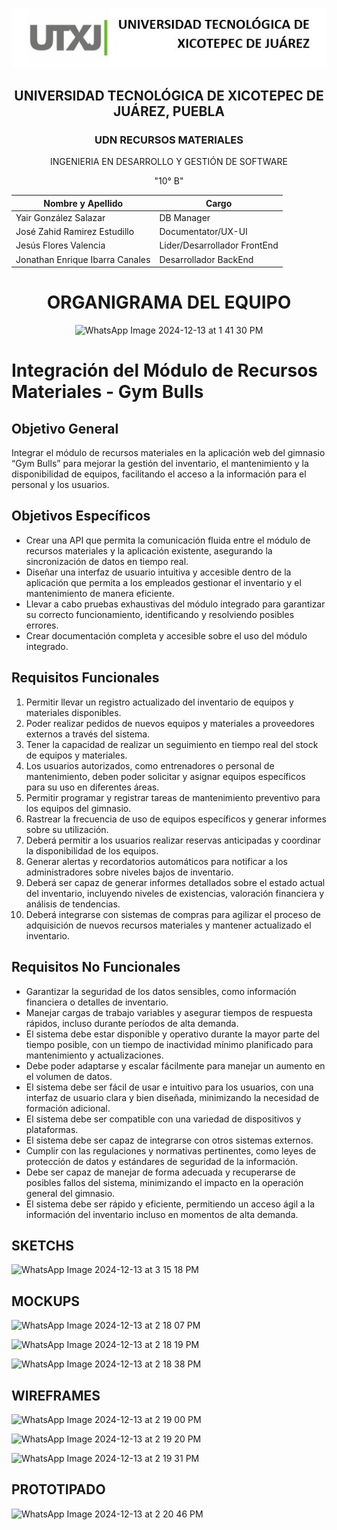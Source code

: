 <p align="center">
  <img src="https://github.com/Hugosago/P.F/blob/yair/Documentacion/Logo.jpg" alt="Imagen Logo">
</p>
<div align="center">

## UNIVERSIDAD TECNOLÓGICA DE XICOTEPEC DE JUÁREZ, PUEBLA
### UDN RECURSOS MATERIALES
INGENIERIA EN DESARROLLO Y GESTIÓN DE SOFTWARE 

"10° B"

| Nombre y Apellido           | Cargo                            |
| --------------------------- | -------------------------------- |
| Yair González Salazar | DB Manager |
| José Zahid Ramirez Estudillo | Documentator/UX-UI |
| Jesús Flores Valencia | Lider/Desarrollador FrontEnd |
| Jonathan Enrique Ibarra Canales | Desarrollador BackEnd |

# ORGANIGRAMA DEL EQUIPO
![WhatsApp Image 2024-12-13 at 1 41 30 PM](https://github.com/user-attachments/assets/5ec90a32-3b7b-494f-b4a6-3f4f0c321091)

</div>

# Integración del Módulo de Recursos Materiales - Gym Bulls

## Objetivo General

Integrar el módulo de recursos materiales en la aplicación web del gimnasio “Gym Bulls” para mejorar la gestión del inventario, el mantenimiento y la disponibilidad de equipos, facilitando el acceso a la información para el personal y los usuarios.

## Objetivos Específicos

- Crear una API que permita la comunicación fluida entre el módulo de recursos materiales y la aplicación existente, asegurando la sincronización de datos en tiempo real.
- Diseñar una interfaz de usuario intuitiva y accesible dentro de la aplicación que permita a los empleados gestionar el inventario y el mantenimiento de manera eficiente.
- Llevar a cabo pruebas exhaustivas del módulo integrado para garantizar su correcto funcionamiento, identificando y resolviendo posibles errores.
- Crear documentación completa y accesible sobre el uso del módulo integrado.

## Requisitos Funcionales

1. Permitir llevar un registro actualizado del inventario de equipos y materiales disponibles.
2. Poder realizar pedidos de nuevos equipos y materiales a proveedores externos a través del sistema.
3. Tener la capacidad de realizar un seguimiento en tiempo real del stock de equipos y materiales.
4. Los usuarios autorizados, como entrenadores o personal de mantenimiento, deben poder solicitar y asignar equipos específicos para su uso en diferentes áreas.
5. Permitir programar y registrar tareas de mantenimiento preventivo para los equipos del gimnasio.
6. Rastrear la frecuencia de uso de equipos específicos y generar informes sobre su utilización.
7. Deberá permitir a los usuarios realizar reservas anticipadas y coordinar la disponibilidad de los equipos.
8. Generar alertas y recordatorios automáticos para notificar a los administradores sobre niveles bajos de inventario.
9. Deberá ser capaz de generar informes detallados sobre el estado actual del inventario, incluyendo niveles de existencias, valoración financiera y análisis de tendencias.
10. Deberá integrarse con sistemas de compras para agilizar el proceso de adquisición de nuevos recursos materiales y mantener actualizado el inventario.

## Requisitos No Funcionales

- Garantizar la seguridad de los datos sensibles, como información financiera o detalles de inventario.
- Manejar cargas de trabajo variables y asegurar tiempos de respuesta rápidos, incluso durante períodos de alta demanda.
- El sistema debe estar disponible y operativo durante la mayor parte del tiempo posible, con un tiempo de inactividad mínimo planificado para mantenimiento y actualizaciones.
- Debe poder adaptarse y escalar fácilmente para manejar un aumento en el volumen de datos.
- El sistema debe ser fácil de usar e intuitivo para los usuarios, con una interfaz de usuario clara y bien diseñada, minimizando la necesidad de formación adicional.
- El sistema debe ser compatible con una variedad de dispositivos y plataformas.
- El sistema debe ser capaz de integrarse con otros sistemas externos.
- Cumplir con las regulaciones y normativas pertinentes, como leyes de protección de datos y estándares de seguridad de la información.
- Debe ser capaz de manejar de forma adecuada y recuperarse de posibles fallos del sistema, minimizando el impacto en la operación general del gimnasio.
- El sistema debe ser rápido y eficiente, permitiendo un acceso ágil a la información del inventario incluso en momentos de alta demanda.

## SKETCHS
![WhatsApp Image 2024-12-13 at 3 15 18 PM](https://github.com/user-attachments/assets/b819cf1d-c83b-4c76-854c-61c06931ab4d)


## MOCKUPS 
![WhatsApp Image 2024-12-13 at 2 18 07 PM](https://github.com/user-attachments/assets/0ddac276-002e-47dc-95e9-6852a5d40fc8)

![WhatsApp Image 2024-12-13 at 2 18 19 PM](https://github.com/user-attachments/assets/c13d095a-f3b8-42a6-ac22-f578598b56df)

![WhatsApp Image 2024-12-13 at 2 18 38 PM](https://github.com/user-attachments/assets/97417ad8-dd58-4c8e-8654-f5860b105084)

## WIREFRAMES
![WhatsApp Image 2024-12-13 at 2 19 00 PM](https://github.com/user-attachments/assets/594850b8-3749-418e-adf5-9a8b90e31162)

![WhatsApp Image 2024-12-13 at 2 19 20 PM](https://github.com/user-attachments/assets/959c323c-22f3-4cd1-b295-dbb8b1805993)

![WhatsApp Image 2024-12-13 at 2 19 31 PM](https://github.com/user-attachments/assets/f0f448be-fa82-4e15-94bc-dcacab6c0167)

## PROTOTIPADO
![WhatsApp Image 2024-12-13 at 2 20 46 PM](https://github.com/user-attachments/assets/8a56b75f-00ab-4b71-9fc7-137fe4e5c645)
